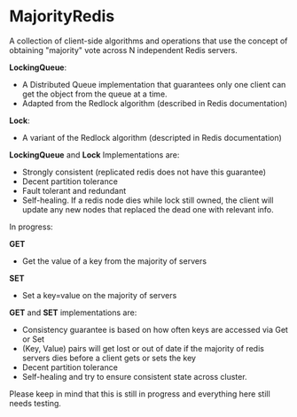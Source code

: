 MajorityRedis
=======

A collection of client-side algorithms and operations that use the
concept of obtaining "majority" vote across N independent Redis servers.

**LockingQueue**:
  - A Distributed Queue implementation that guarantees only one client can
      get the object from the queue at a time.
  - Adapted from the Redlock algorithm (described in Redis documentation)

**Lock**:
  - A variant of the Redlock algorithm (descripted in Redis documentation)


**LockingQueue** and **Lock** Implementations are:
  - Strongly consistent (replicated redis does not have this guarantee)
  - Decent partition tolerance
  - Fault tolerant and redundant
  - Self-healing. If a redis node dies while lock still owned, the client
    will update any new nodes that replaced the dead one with relevant info.


In progress:

**GET**
  - Get the value of a key from the majority of servers

**SET**
  - Set a key=value on the majority of servers

**GET** and **SET** implementations are:

  - Consistency guarantee is based on how often keys are accessed via
    Get or Set
  - (Key, Value) pairs will get lost or out of date if the majority of redis
    servers dies before a client gets or sets the key
  - Decent partition tolerance
  - Self-healing and try to ensure consistent state across cluster.

Please keep in mind that this is still in progress and everything here still
needs testing.
